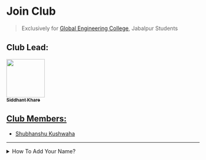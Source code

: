 # Join Club

> Exclusively for [Global Engineering College](https://www.globalengineeringcollege.com/), Jabalpur Students

## Club Lead:
<td align="center"><a href="https://github.com/Siddhant-K-code"><img alt="" src="https://avatars.githubusercontent.com/Siddhant-K-code" width="100px;"><br><sub><b>Siddhant Khare</b></sub>
  
## Club Members:

 - [Shubhanshu Kushwaha](https://github.com/Shubhanshu-1507)
  
  

 
  
  
  
  
  
  
  
  
  
  
  
  
  
  
  
  
  
  
  
  
  
  
  
  
  
  
----
  
<details>
<summary>How To Add Your Name?</summary>
<br>


  

</details>
